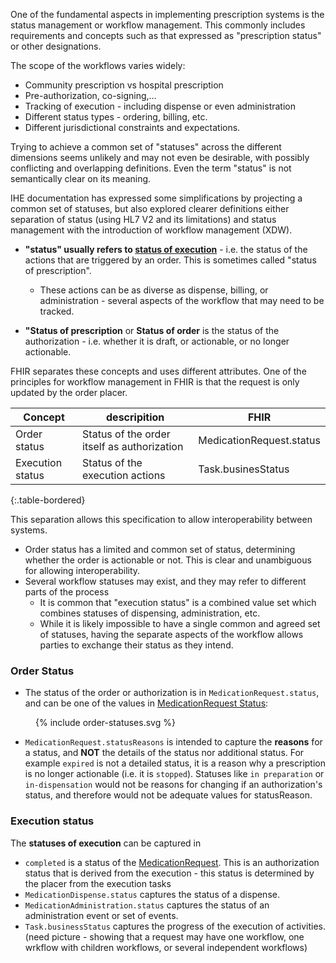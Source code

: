 One of the fundamental aspects in implementing prescription systems is the status management or workflow management. This commonly includes requirements and concepts such as that expressed as "prescription status" or other designations.

The scope of the workflows varies widely:
* Community prescription vs hospital prescription
* Pre-authorization, co-signing,...
* Tracking of execution - including dispense or even administration
* Different status types - ordering, billing, etc.
* Different jurisdictional constraints and expectations.

Trying to achieve a common set of "statuses" across the different dimensions seems unlikely and may not even be desirable, with possibly conflicting and overlapping definitions. Even the term "status" is not semantically clear on its meaning.

IHE documentation has expressed some simplifications by projecting a common set of statuses, but also explored clearer definitions either separation of status (using HL7 V2 and its limitations) and status management with the introduction of workflow management (XDW).

* **"status" usually refers to <span style="text-decoration: underline">status of execution</span>** - i.e. the status of the actions that are triggered by an order. This is sometimes called "status of prescription".
  * These actions can be as diverse as dispense, billing, or administration - several aspects of the workflow that may need to be tracked.

*  **"Status of prescription** or **Status of order** is the status of the authorization - i.e. whether it is draft, or actionable, or no longer actionable.

FHIR separates these concepts and uses different attributes.
One of the principles for workflow management in FHIR is that the request is only updated by the order placer.

| Concept | descripition | FHIR |
|--|--|-----|
|Order status |Status of the order itself as authorization|MedicationRequest.status|
|Execution status |Status of the execution actions|Task.businesStatus|
{:.table-bordered}

This separation allows this specification to allow interoperability between systems.

* Order status has a limited and common set of status, determining whether the order is actionable or not. This is clear and unambiguous for allowing interoperability.
* Several workflow statuses may exist, and they may refer to different parts of the process
  * It is common that "execution status" is a combined value set which combines statuses of dispensing, administration, etc.
  * While it is likely impossible to have a single common and agreed set of statuses, having the separate aspects of the workflow allows parties to exchange their status as they intend.

### Order Status
* The status of the order or authorization is in `MedicationRequest.status`, and can be one of the values in [MedicationRequest Status](https://hl7.org/fhir/valueset-medicationrequest-status.html):
<figure>
  {% include order-statuses.svg %}
</figure>

* `MedicationRequest.statusReasons` is intended to capture the **reasons** for a status, and **NOT** the details of the status nor additional status. For example `expired` is not a detailed status, it is a reason why a prescription is no longer actionable (i.e. it is `stopped`). Statuses like `in preparation` or `in-dispensation` would not be reasons for changing if an authorization's status, and therefore would not be adequate values for statusReason.


### Execution status
The **statuses of execution** can be captured in 
* `completed` is a status of the [MedicationRequest](https://hl7.org/fhir/MedicationRequest.html). This is an authorization status that is derived from the execution - this status is determined by the placer from the execution tasks
* `MedicationDispense.status` captures the status of a dispense.
* `MedicationAdministration.status` captures the status of an administration event or set of events.
* `Task.businessStatus` captures the progress of the execution of activities. 
(need picture - showing that a request may have one workflow, one wrkflow with children workflows, or several independent workflows)


